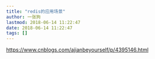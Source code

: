 ```yaml
---
title: "redis的应用场景"
author: 一张狗
lastmod: 2018-06-14 11:22:47
date: 2018-06-14 11:22:47
tags: []
---
```



https://www.cnblogs.com/ajianbeyourself/p/4395146.html


